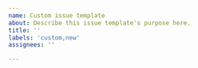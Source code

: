 ```yaml
---
name: Custom issue template
about: Describe this issue template's purpose here.
title: ''
labels: 'custom,new'
assignees: ''

---
```



